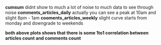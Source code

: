 **cumsum**
didnt show to much a lot of noise to much data to see through noise
**comments_articles_daily** actually you can see a peak at 10am and slight 8pm - 1am
**cooments_articles_weekly** slight curve starts from monday and downgrade to weekends

**both above plots shows that there is some 1to1 correlation between articles count and comments count**

